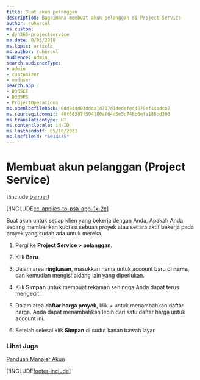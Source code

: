 ```yaml
---
title: Buat akun pelanggan
description: Bagaimana membuat akun pelanggan di Project Service
author: ruhercul
ms.custom:
- dyn365-projectservice
ms.date: 8/03/2018
ms.topic: article
ms.author: ruhercul
audience: Admin
search.audienceType:
- admin
- customizer
- enduser
search.app:
- D365CE
- D365PS
- ProjectOperations
ms.openlocfilehash: 6dd844d03ddca1d717d1dedefe44679ef14adca7
ms.sourcegitcommit: 40f68387f594180af64a5e5c748b6efa188bd300
ms.translationtype: HT
ms.contentlocale: id-ID
ms.lasthandoff: 05/10/2021
ms.locfileid: "6014435"
---
```

# <a name="create-a-customer-account-project-service"></a>Membuat akun pelanggan (Project Service)

[!include [banner](../includes/psa-now-project-operations.md)]

[!INCLUDE[cc-applies-to-psa-app-1x-2x](../includes/cc-applies-to-psa-app-1x-2x.md)]

Buat akun untuk setiap klien yang bekerja dengan Anda, Apakah Anda sedang memberikan kuotasi sebuah proyek atau secara aktif bekerja pada proyek yang sudah ada untuk mereka.  
  
1.  Pergi ke **Project Service > pelanggan**.  
  
2.  Klik **Baru**.  
  
3.  Dalam area **ringkasan**, masukkan nama untuk account baru di **nama**, dan kemudian mengisi bidang lain yang diperlukan.  
  
4.  Klik **Simpan** untuk membuat rekaman sehingga Anda dapat terus mengedit.  
  
5.  Dalam area **daftar harga proyek**, klik + untuk menambahkan daftar harga. Anda dapat menambahkan lebih dari satu daftar harga untuk account ini.  
  
6.  Setelah selesai klik **Simpan** di sudut kanan bawah layar.  
  
### <a name="see-also"></a>Lihat Juga  
 [Panduan Manajer Akun](../psa/account-manager-guide.md)


[!INCLUDE[footer-include](../includes/footer-banner.md)]